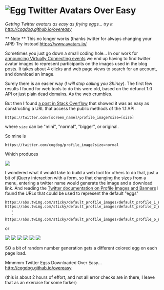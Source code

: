 # ![Egg](https://abs.twimg.com/sticky/default_profile_images/default_profile_5_bigger.png) Twitter Avatars Over Easy
*Getting Twitter avatars as easy as frying eggs... try it http://cogdog.github.io/overeasy*

** Note ** This no longer works (thanks twitter for always changing your API!) Try instead https://www.avatars.io/

Sometimes you just go down a small coding hole... In our work for [announcing Virtually Connecting events](http://virtuallyconnecting.org/category/announcements/) we end up having to find twitter avatar images to represent participants on the images used in the blog posts. It takes about 4 clicks and web page views to search for an account, and download an image.

Surely there is an easier way (*I will stop calling you Shirley*). The first few results I found for web tools to do this were old, based on the  defunct 1.0 API or just plain dead domains. As the web crumbles.

But then I found [a post in Stack Overflow](http://stackoverflow.com/a/30322178/2418186) that showed it was  as easy as constructing a URL that access the public methods of the 1.1 API. 

`https://twitter.com/[screen_name]/profile_image?size=[size]`

where `size` can be "mini", "normal", "bigger", or original.

So mine is

`https://twitter.com/cogdog/profile_image?size=normal`

Which produces

![](https://twitter.com/cogdog/profile_image?size=normal)

I wondered what it would take to build a web tool for others to do that, just a bit of jQuery interaction with a form, so that changing the sizes from a menu, entering a twitter name would generate the image and a download link. And reading the [Twitter documentation on Profile Images and Banners](https://dev.twitter.com/overview/general/user-profile-images-and-banners) I found the URLs that could be used to represent the default "eggs"

````
https://abs.twimg.com/sticky/default_profile_images/default_profile_1_normal.png
https://abs.twimg.com/sticky/default_profile_images/default_profile_2_normal.png
   :
   :
https://abs.twimg.com/sticky/default_profile_images/default_profile_6_normal.png
````

or

![](https://abs.twimg.com/sticky/default_profile_images/default_profile_1_normal.png) ![](https://abs.twimg.com/sticky/default_profile_images/default_profile_2_normal.png) ![](https://abs.twimg.com/sticky/default_profile_images/default_profile_3_normal.png) ![](https://abs.twimg.com/sticky/default_profile_images/default_profile_4_normal.png) ![](https://abs.twimg.com/sticky/default_profile_images/default_profile_5_normal.png) ![](https://abs.twimg.com/sticky/default_profile_images/default_profile_6_normal.png) 

SO a bit of random number generation gets a different colored egg on each page load.

Mmmmm Twitter Egss Downloaded Over Easy... http://cogdog.github.io/overeasy

(this is about 2 hours of effort, and not all error checks are in there, I leave that as an exercise for some forker)
